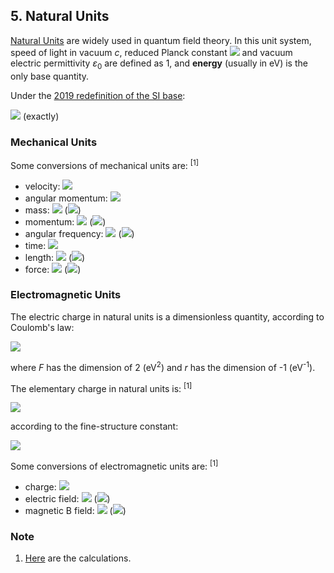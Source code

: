 ## 5. Natural Units

[Natural Units](https://en.wikipedia.org/wiki/Natural_units#Natural_units_(particle_and_atomic_physics)) are widely used in quantum field theory. In this unit system, speed of light in vacuum *c*, reduced Planck constant <img src="https://latex.codecogs.com/gif.latex?\hbar"> and vacuum electric permittivity *ε*<sub>0</sub> are defined as 1, and **energy** (usually in eV) is the only base quantity.

Under the [2019 redefinition of the SI base](https://en.wikipedia.org/wiki/2019_redefinition_of_the_SI_base_units):

<img src="https://latex.codecogs.com/gif.latex?1\;\text{eV}=1.602176634{\times}10^{-19}\;\text{J}"> (exactly)

### Mechanical Units

Some conversions of mechanical units are: <sup>[1]</sup>

- velocity: <img src="https://latex.codecogs.com/gif.latex?1\overset{\frown}=299792458\;\text{m/s}">
- angular momentum: <img src="https://latex.codecogs.com/gif.latex?1\overset{\frown}=1.054571817...{\times}10^{-34}\;\text{J\;s}">
- mass: <img src="https://latex.codecogs.com/gif.latex?1\;\text{eV}\overset{\frown}=1.782661921...{\times}10^{-36}\;\text{kg}"> (<img src="https://latex.codecogs.com/gif.latex?m=E/c^2">)
- momentum: <img src="https://latex.codecogs.com/gif.latex?1\;\text{eV}\overset{\frown}=5.34428599...{\times}10^{-28}\;\text{kg\;m/s}"> (<img src="https://latex.codecogs.com/gif.latex?p=mv">)
- angular frequency: <img src="https://latex.codecogs.com/gif.latex?1\;\text{eV}\overset{\frown}=1.519267447...{\times}10^{15}\;\text{Hz}"> (<img src="https://latex.codecogs.com/gif.latex?\omega=E/\hbar">)
- time: <img src="https://latex.codecogs.com/gif.latex?1\;\text{eV}^{-1}\overset{\frown}=6.58211956...{\times}10^{-16}\;\text{s}">
- length: <img src="https://latex.codecogs.com/gif.latex?1\;\text{eV}^{-1}\overset{\frown}=1.973269804...{\times}10^{-7}\;\text{m}"> (<img src="https://latex.codecogs.com/gif.latex?l=ct">)
- force: <img src="https://latex.codecogs.com/gif.latex?1\;\text{eV}^2\overset{\frown}=8.11939974...{\times}10^{-13}\;\text{N}"> (<img src="https://latex.codecogs.com/gif.latex?F=\text{d}p/\text{d}t">)

### Electromagnetic Units

The electric charge in natural units is a dimensionless quantity, according to Coulomb's law: 

<img src="https://latex.codecogs.com/gif.latex?F=\frac{q_1q_2}{4\pi\varepsilon_0r^2}">

where *F* has the dimension of 2 (eV<sup>2</sup>) and *r* has the dimension of -1 (eV<sup>-1</sup>).

The elementary charge in natural units is: <sup>[1]</sup>

<img src="https://latex.codecogs.com/gif.latex?1\;e\overset{\frown}=\sqrt{4\pi\alpha}=0.302822120872(23)">

according to the fine-structure constant:

<img src="https://latex.codecogs.com/gif.latex?\alpha=\frac{e^2}{4\pi\varepsilon_0{\hbar}c}">

Some conversions of electromagnetic units are: <sup>[1]</sup>

- charge: <img src="https://latex.codecogs.com/gif.latex?1\overset{\frown}=e/\sqrt{4\pi\alpha}=5.2908176899(4){\times}10^{-19}\;\text{C}">
- electric field: <img src="https://latex.codecogs.com/gif.latex?1\;\text{eV}^2\overset{\frown}=1.53462096348(12){\times}10^{6}\;\text{V/m}"> (<img src="https://latex.codecogs.com/gif.latex?\mathbf{F}=q\mathbf{E}">)
- magnetic B field: <img src="https://latex.codecogs.com/gif.latex?1\;\text{eV}^2\overset{\frown}=5.1189445315(4){\times}10^{-3}\;\text{T}"> (<img src="https://latex.codecogs.com/gif.latex?\mathbf{F}=q\mathbf{v}\times\mathbf{B}">)

### Note

1. [Here](uncertainties/natural.py) are the calculations.